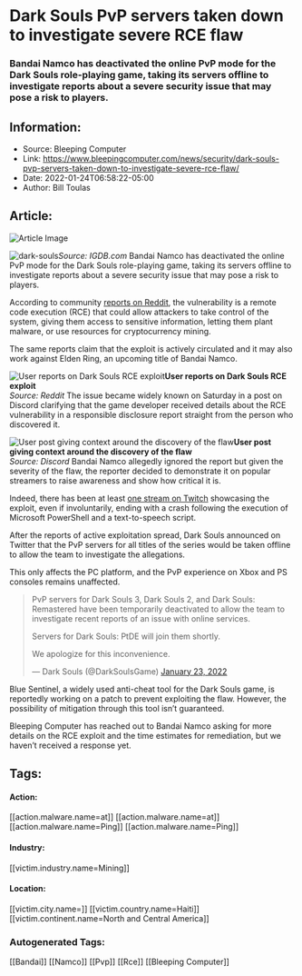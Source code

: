 # Dark Souls PvP servers taken down to investigate severe RCE flaw
### Bandai Namco has deactivated the online PvP mode for the Dark Souls role-playing game, taking its servers offline to investigate reports about a severe security issue that may pose a risk to players.

## Information:
+ Source: Bleeping Computer
+ Link: https://www.bleepingcomputer.com/news/security/dark-souls-pvp-servers-taken-down-to-investigate-severe-rce-flaw/
+ Date: 2022-01-24T06:58:22-05:00
+ Author: Bill Toulas


## Article:
![Article Image](https://www.bleepstatic.com/content/hl-images/2022/01/24/dark-souls.jpg)


![dark-souls](https://www.bleepstatic.com/content/hl-images/2022/01/24/dark-souls.jpg?rand=1916702081)*Source: IGDB.com*
Bandai Namco has deactivated the online PvP mode for the Dark Souls role-playing game, taking its servers offline to investigate reports about a severe security issue that may pose a risk to players.


According to community [reports on Reddit](https://www.reddit.com/r/Eldenring/comments/s9wai2/it_is_now_possible_for_dark_souls_3_invaders_to/), the vulnerability is a remote code execution (RCE) that could allow attackers to take control of the system, giving them access to sensitive information, letting them plant malware, or use resources for cryptocurrency mining.


The same reports claim that the exploit is actively circulated and it may also work against Elden Ring, an upcoming title of Bandai Namco.



![User reports on Dark Souls RCE exploit](https://www.bleepstatic.com/images/news/u/1220909/social%20media/report.png)**User reports on Dark Souls RCE exploit**  
*Source: Reddit*
The issue became widely known on Saturday in a post on Discord clarifying that the game developer received details about the RCE vulnerability in a responsible disclosure report straight from the person who discovered it.



![User post giving context around the discovery of the flaw](https://www.bleepstatic.com/images/news/u/1220909/social%20media/discord.png)**User post giving context around the discovery of the flaw**  
*Source: Discord*
Bandai Namco allegedly ignored the report but given the severity of the flaw, the reporter decided to demonstrate it on popular streamers to raise awareness and show how critical it is.


Indeed, there has been at least [one stream on Twitch](https://www.twitch.tv/videos/1271478221) showcasing the exploit, even if involuntarily, ending with a crash following the execution of Microsoft PowerShell and a text-to-speech script.


After the reports of active exploitation spread, Dark Souls announced on Twitter that the PvP servers for all titles of the series would be taken offline to allow the team to investigate the allegations.


This only affects the PC platform, and the PvP experience on Xbox and PS consoles remains unaffected.



> 
> PvP servers for Dark Souls 3, Dark Souls 2, and Dark Souls: Remastered have been temporarily deactivated to allow the team to investigate recent reports of an issue with online services.  
> 
> Servers for Dark Souls: PtDE will join them shortly.  
>   
> 
> We apologize for this inconvenience.
> 
> 
> — Dark Souls (@DarkSoulsGame) [January 23, 2022](https://twitter.com/DarkSoulsGame/status/1485210967009071108?ref_src=twsrc%5Etfw)


Blue Sentinel, a widely used anti-cheat tool for the Dark Souls game, is reportedly working on a patch to prevent exploiting the flaw. However, the possibility of mitigation through this tool isn’t guaranteed.


Bleeping Computer has reached out to Bandai Namco asking for more details on the RCE exploit and the time estimates for remediation, but we haven’t received a response yet.





## Tags:

#### Action:
[[action.malware.name=at]] [[action.malware.name=at]] [[action.malware.name=Ping]] [[action.malware.name=Ping]]

#### Industry:
[[victim.industry.name=Mining]]

#### Location:
[[victim.city.name=]] [[victim.country.name=Haiti]] [[victim.continent.name=North and Central America]]

### Autogenerated Tags:
[[Bandai]] [[Namco]] [[Pvp]] [[Rce]] [[Bleeping Computer]]

